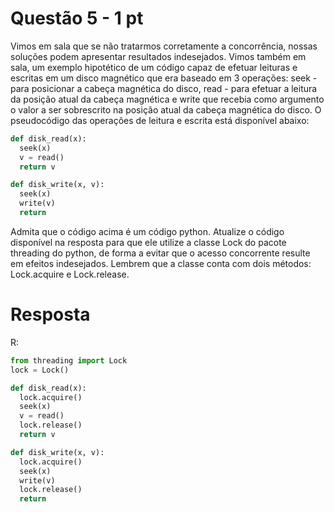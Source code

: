 # Questão 5 - 1 pt

Vimos em sala que se não tratarmos corretamente a concorrência, nossas soluções podem apresentar resultados indesejados. Vimos também em sala, um exemplo hipotético de um código capaz de efetuar leituras e escritas em um disco magnético que era baseado em 3 operações: seek - para posicionar a cabeça magnética do disco, read - para efetuar a leitura da posição atual da cabeça magnética e write que recebia como argumento o valor a ser sobrescrito na posição atual da cabeça magnética do disco. O pseudocódigo das operações de leitura e escrita está disponível abaixo:
```python
def disk_read(x):
  seek(x)
  v = read()
  return v

def disk_write(x, v):
  seek(x)
  write(v)
  return
```

Admita que o código acima é um código python. Atualize o código disponível na resposta para que ele utilize a classe Lock do pacote threading do python, de forma a evitar que o acesso concorrente resulte em efeitos indesejados. Lembrem que a classe conta com dois métodos: Lock.acquire e Lock.release.


# Resposta
R:
```python
from threading import Lock
lock = Lock()

def disk_read(x):
  lock.acquire()
  seek(x)
  v = read()
  lock.release()
  return v

def disk_write(x, v):
  lock.acquire()
  seek(x)
  write(v)
  lock.release()
  return
```